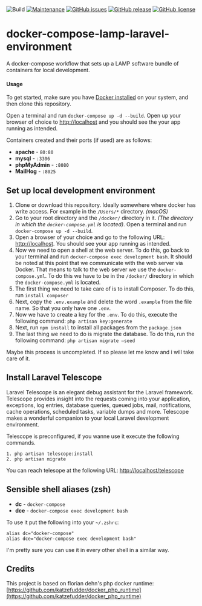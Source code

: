 ![Build](https://github.com/egolive/docker-compose-lamp-laravel-environment/workflows/Build/badge.svg)
[![Maintenance](https://img.shields.io/badge/Maintained%3F-yes-green.svg)](https://GitHub.com/egolive/StrapDown.js/graphs/commit-activity) [![GitHub issues](https://img.shields.io/github/issues/egolive/docker-compose-lamp-laravel-environment.svg)](https://GitHub.com/egolive/docker-compose-lamp-laravel-environment/issues/) [![GitHub release](https://img.shields.io/github/release/egolive/docker-compose-lamp-laravel-environment.svg)](https://GitHub.com/egolive/docker-compose-lamp-laravel-environment/releases/) [![GitHub license](https://img.shields.io/github/license/egolive/docker-compose-lamp-laravel-environment.svg)](https://github.com/egolive/docker-compose-lamp-laravel-environment/blob/master/LICENSE)

# docker-compose-lamp-laravel-environment

A docker-compose workflow that sets up a LAMP software bundle of containers for local development.

#### Usage

To get started, make sure you have [Docker installed](https://docs.docker.com/docker-for-mac/install/) on your system, and then clone this repository.

Open a terminal and run `docker-compose up -d --build`. Open up your browser of choice to [http://localhost](http://localhost) and you should see the your app running as intended. 

Containers created and their ports (if used) are as follows:

- **apache** - `80:80`
- **mysql** - `:3306`
- **phpMyAdmin** - `:8080`
- **MailHog** - `:8025`

## Set up local development environment

1. Clone or download this repository. Ideally somewhere where docker has write access. For example in the `/Users/*` directory. _(macOS)_
2. Go to your root directory and the `/docker/` directory in it.  _(The directory in which the `docker-compose.yml` is located)_. Open a terminal and run `docker-compose up -d --build`.
3. Open a browser of your choice and go to the following URL: [http://localhost](http://localhost). You should see your app running as intended. 
4. Now we need to open a shell at the web server. To do this, go back to your terminal and run `docker-compose exec development bash`. It should be noted at this point that we communicate with the web server via Docker. That means to talk to the web server we use the `docker-compose.yml`. To do this we have to be in the `/docker/` directory in which the `docker-compose.yml` is located. 
5. The first thing we need to take care of is to install Composer. To do this, run `install composer`
6. Next, copy the `.env.example` and delete the word `.example` from the file name. So that you only have one `.env`.
7. Now we have to create a key for the `.env`. To do this, execute the following command: `php artisan key:generate`
8. Next, run `npm install` to install all packages from the `package.json`
9. The last thing we need to do is migrate the database. To do this, run the following command: `php artisan migrate —seed`

Maybe this process is uncompleted. If so please let me know and i will take care of it.

## Install Laravel Telescope

Laravel Telescope is an elegant debug assistant for the Laravel framework. Telescope provides insight into the requests coming into your application, exceptions, log entries, database queries, queued jobs, mail, notifications, cache operations, scheduled tasks, variable dumps and more. Telescope makes a wonderful companion to your local Laravel development environment.

Telescope is preconfigured, if you wanne use it execute the following commands.

~~~~
1. php artisan telescope:install
2. php artisan migrate
~~~~

You can reach telesope at the following URL: [http://localhost/telescope](http://localhost/telescope)

## Sensible shell aliases (zsh)

- **dc** - `docker-compose`
- **dce** - `docker-compose exec development bash`

To use it put the following into your `~/.zshrc`:

~~~~
alias dc="docker-compose"
alias dce="docker-compose exec development bash"
~~~~

I'm pretty sure you can use it in every other shell in a similar way.

## Credits

This project is based on florian dehn's php docker runtime:
[https://github.com/katzefudder/docker_php_runtime](https://github.com/katzefudder/docker_php_runtime)
